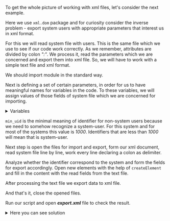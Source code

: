 To get the whole picture of working with xml files, let's consider the next example.

Here we use <code>xml.dom</code> package and for curiosity consider the inverse
problem - export system users with appropriate parameters that interest us in xml format.

For this we will read system file with users. This is the same file which we use to see
if our code work correctly. As we remember, attributes are divided by colon *":"*.
We process it, read the parameters which we are concerned and export them into xml file.
So, we will have to work with a simple text file and xml format.

We should import module in the standard way.

Next is defining a set of certain parameters, in order for us to have meaningful names
for variables in the code. To these variables, we will assign values of those fields
of system file which we are concerned for importing.


<details> <summary>Variables</summary>
```
>min_uid = 1000
>uname = 0
>uid = 2
>udescr = 4
```
</details>

<code>min_uid</code> is the minimal meaning of identifier for non-system users because
we need to somehow recognize a system-user. For this system and for most of the systems
this value is *1000*. Identifiers that are less than *1000* will mean that is system-user.

Next step is open the files for import and export, form our xml document, read system 
file line by line, work every line declaring a colon as delimiter. 

Analyze whether the identifier correspond to the system and form the fields for 
export accordingly. Open new elements with the help of <code>createElement</code> and 
fill in the content with the read fields from the text file.

After processing the text file we export data to xml file.

And that's it, close the opened files.

Run our script and open ***export.xml*** file to check the result.

<details> <summary>Here you can see solution</summary> 

```
from xml.dom.minidom import Document

min_uid = 1000
uname = 0
uid = 2
udescr = 4

import_file = open('/etc/passwd')
export_file = open('export.xml','w')

doc = Document()
data_node = doc.createElement('data')
doc.appendChild(data_node)

for line in import_file:
    user_data = line.rstrip().split(':')
    if int(user_data[uid])<min_uid:
        utype = 'system'
    else:
        utype = 'normal'
    
    users_node = doc.createElement('user')
    users_node.attributes['name'] = user_data[uname]
    data_node.appendChild(users_node)
    
    descr_node = doc.createElement('description')
    users_node.appendChild(descr_node)
    descr_node.appendChild(doc.createTextNode(user_data[udescr]))

    type_node = doc.createElement('type')
    users_node.appendChild(type_node)
    type_node.appendChild(doc.createTextNode(utype))


export_file.write(doc.toprettyxml(indent="    "))

import_file.close()
export_file.close()
```

</details>